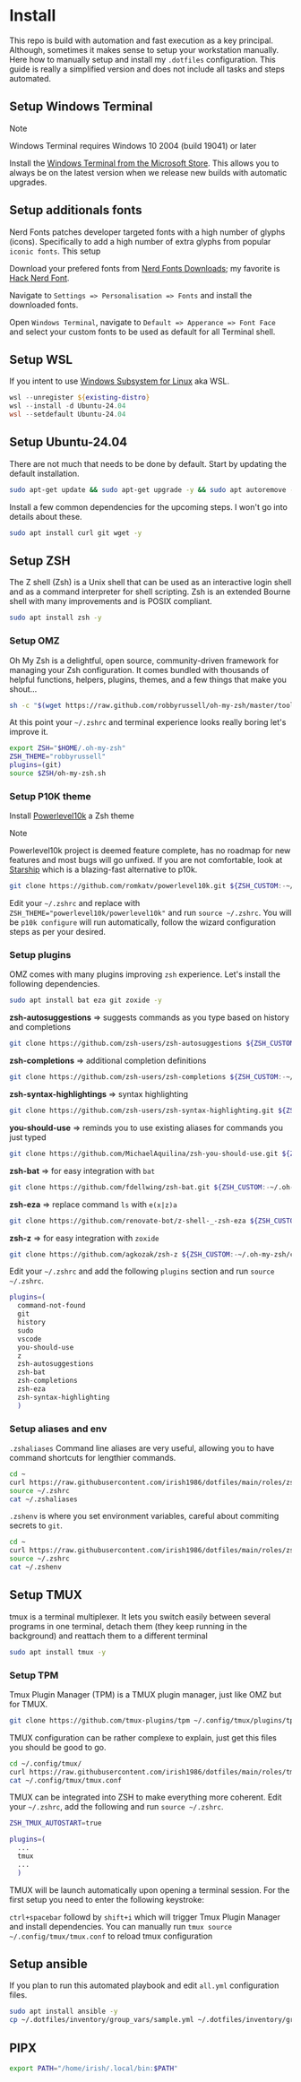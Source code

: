 # Install

This repo is build with automation and fast execution as a key principal.  Although, sometimes it makes sense to setup your workstation manually.  Here how to manually setup and install my `.dotfiles` configuration.  This guide is really a simplified version and does not include all tasks and steps automated.

## Setup Windows Terminal

> [!NOTE]
> Windows Terminal requires Windows 10 2004 (build 19041) or later

Install the [Windows Terminal from the Microsoft Store](store-install-link).  This allows you to always be on the latest version when we release new builds with automatic upgrades.

## Setup additionals fonts

Nerd Fonts patches developer targeted fonts with a high number of glyphs (icons). Specifically to add a high number of extra glyphs from popular `iconic fonts`.  This setup

Download your prefered fonts from [Nerd Fonts Downloads](https://www.nerdfonts.com/font-downloads); my favorite is [Hack Nerd Font](https://github.com/ryanoasis/nerd-fonts/releases/download/v3.2.1/Hack.zip).

Navigate to `Settings => Personalisation => Fonts` and install the downloaded fonts.

Open `Windows Terminal`, navigate to `Default => Apperance => Font Face` and select your custom fonts to be used as default for all Terminal shell.

## Setup WSL

If you intent to use [Windows Subsystem for Linux](https://learn.microsoft.com/en-us/windows/wsl/) aka WSL.

```powershell
wsl --unregister ${existing-distro}
wsl --install -d Ubuntu-24.04
wsl --setdefault Ubuntu-24.04
```

## Setup Ubuntu-24.04

There are not much that needs to be done by default.  Start by updating the default installation.

```bash
sudo apt-get update && sudo apt-get upgrade -y && sudo apt autoremove -y && sudo apt autoclean -y
```

Install a few common dependencies for the upcoming steps.  I won't go into details about these.

```bash
sudo apt install curl git wget -y
```

## Setup ZSH

The Z shell (Zsh) is a Unix shell that can be used as an interactive login shell and as a command interpreter for shell scripting. Zsh is an extended Bourne shell with many improvements and is POSIX compliant.

```bash
sudo apt install zsh -y
```

### Setup OMZ

Oh My Zsh is a delightful, open source, community-driven framework for managing your Zsh configuration. It comes bundled with thousands of helpful functions, helpers, plugins, themes, and a few things that make you shout...

```bash
sh -c "$(wget https://raw.github.com/robbyrussell/oh-my-zsh/master/tools/install.sh -O -)"
```

At this point your `~/.zshrc` and terminal experience looks really boring let's improve it.

```bash
export ZSH="$HOME/.oh-my-zsh"
ZSH_THEME="robbyrussell"
plugins=(git)
source $ZSH/oh-my-zsh.sh
```

### Setup P10K theme

Install [Powerlevel10k](https://github.com/romkatv/powerlevel10k) a Zsh theme

> [!NOTE]
> Powerlevel10k project is deemed feature complete, has no roadmap for new features and most bugs will go unfixed.
> If you are not comfortable, look at [Starship](https://starship.rs/) which is a blazing-fast alternative to p10k.

```bash
git clone https://github.com/romkatv/powerlevel10k.git ${ZSH_CUSTOM:-~/.oh-my-zsh/custom}/themes/powerlevel10k
```

Edit your `~/.zshrc` and replace with `ZSH_THEME="powerlevel10k/powerlevel10k"` and run `source ~/.zshrc`.  You will be `p10k configure` will run automatically, follow the wizard configuration steps as per your desired.

### Setup plugins

OMZ comes with many plugins improving `zsh` experience.  Let's install the following dependencies.

```bash
sudo apt install bat eza git zoxide -y
```

**zsh-autosuggestions** => suggests commands as you type based on history and completions

```bash
git clone https://github.com/zsh-users/zsh-autosuggestions ${ZSH_CUSTOM:-~/.oh-my-zsh/custom}/plugins/zsh-autosuggestions
```

**zsh-completions** => additional completion definitions

```bash
git clone https://github.com/zsh-users/zsh-completions ${ZSH_CUSTOM:-~/.oh-my-zsh/custom}/plugins/zsh-completions
```

**zsh-syntax-highlightings** => syntax highlighting

```bash
git clone https://github.com/zsh-users/zsh-syntax-highlighting.git ${ZSH_CUSTOM:-~/.oh-my-zsh/custom}/plugins/zsh-syntax-highlighting
```

**you-should-use** => reminds you to use existing aliases for commands you just typed

```bash
git clone https://github.com/MichaelAquilina/zsh-you-should-use.git ${ZSH_CUSTOM:-~/.oh-my-zsh/custom}/plugins/you-should-use
```

**zsh-bat** => for easy integration with `bat`

```bash
git clone https://github.com/fdellwing/zsh-bat.git ${ZSH_CUSTOM:-~/.oh-my-zsh/custom}/plugins/zsh-bat
```

**zsh-eza** => replace command `ls` with `e(x|z)a`

```bash
git clone https://github.com/renovate-bot/z-shell-_-zsh-eza ${ZSH_CUSTOM:-~/.oh-my-zsh/custom}/plugins/zsh-eza
```

**zsh-z** => for easy integration with `zoxide`

```bash
git clone https://github.com/agkozak/zsh-z ${ZSH_CUSTOM:-~/.oh-my-zsh/custom}/plugins/zsh-z
```

Edit your `~/.zshrc` and add the following `plugins` section and run `source ~/.zshrc`.

```bash
plugins=(
  command-not-found
  git
  history
  sudo
  vscode
  you-should-use
  z
  zsh-autosuggestions
  zsh-bat
  zsh-completions
  zsh-eza
  zsh-syntax-highlighting
  )
```

### Setup aliases and env

`.zshaliases` Command line aliases are very useful, allowing you to have command shortcuts for lengthier commands.

```bash
cd ~
curl https://raw.githubusercontent.com/irish1986/dotfiles/main/roles/zsh/files/.zshaliases -O
source ~/.zshrc
cat ~/.zshaliases
```

`.zshenv` is where you set environment variables, careful about commiting secrets to `git`.

```bash
cd ~
curl https://raw.githubusercontent.com/irish1986/dotfiles/main/roles/zsh/files/.zshenv -O
source ~/.zshrc
cat ~/.zshenv
```

## Setup TMUX

tmux is a terminal multiplexer. It lets you switch easily between several programs in one terminal, detach them (they keep running in the background) and reattach them to a different terminal

```bash
sudo apt install tmux -y
```

### Setup TPM

Tmux Plugin Manager (TPM) is a TMUX plugin manager, just like OMZ but for TMUX.

```bash
git clone https://github.com/tmux-plugins/tpm ~/.config/tmux/plugins/tpm
```

TMUX configuration can be rather complexe to explain, just get this files you should be good to go.

```bash
cd ~/.config/tmux/
curl https://raw.githubusercontent.com/irish1986/dotfiles/main/roles/tmux/files/tmux.conf -O
cat ~/.config/tmux/tmux.conf
```

TMUX can be integrated into ZSH to make everything more coherent.  Edit your `~/.zshrc`, add the following and run `source ~/.zshrc`.

```bash
ZSH_TMUX_AUTOSTART=true

plugins=(
  ...
  tmux
  ...
  )
```

TMUX will be launch automatically upon opening a terminal session.  For the first setup you need to enter the following keystroke:

`ctrl+spacebar` followd by `shift+i` which will trigger Tmux Plugin Manager and install dependencies.
You can manually run `tmux source ~/.config/tmux/tmux.conf` to reload tmux configuration

## Setup ansible

If you plan to run this automated playbook and edit `all.yml` configuration files.

```bash
sudo apt install ansible -y
cp ~/.dotfiles/inventory/group_vars/sample.yml ~/.dotfiles/inventory/group_vars/all.yml
```

## PIPX

```bash
export PATH="/home/irish/.local/bin:$PATH"
```
